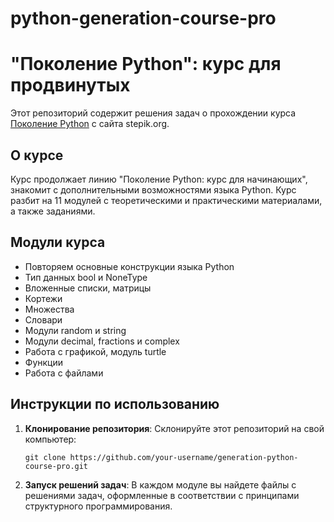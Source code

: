 # python-generation-course-pro

# "Поколение Python": курс для продвинутых

Этот репозиторий содержит решения задач о прохождении курса [Поколение Python](https://stepik.org/course/68343/info) с сайта stepik.org.

## О курсе

Курс продолжает линию "Поколение Python: курс для начинающих", знакомит с дополнительными возможностями языка Python.
Курс разбит на 11 модулей с теоретическими и практическими материалами, а также заданиями.

## Модули курса
- Повторяем основные конструкции языка Python
- Тип данных bool и NoneType
- Вложенные списки, матрицы
- Кортежи
- Множества
- Словари
- Модули random и string
- Модули decimal, fractions и complex
- Работа с графикой, модуль turtle
- Функции
- Работа с файлами

## Инструкции по использованию

1. **Клонирование репозитория**: Склонируйте этот репозиторий на свой компьютер:
   ```
   git clone https://github.com/your-username/generation-python-course-pro.git
   ```

2. **Запуск решений задач**: В каждом модуле вы найдете файлы с решениями задач, оформленные в соответствии с принципами структурного программирования.

